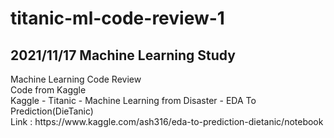# titanic-ml-code-review-1
<p>
<h2>2021/11/17 Machine Learning Study</h2>
Machine Learning Code Review<br>
Code from Kaggle<br>
Kaggle - Titanic - Machine Learning from Disaster - EDA To Prediction(DieTanic)<br>
Link : https://www.kaggle.com/ash316/eda-to-prediction-dietanic/notebook<br>
</p>
